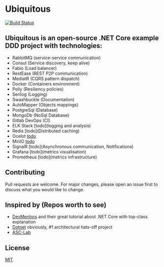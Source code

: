 # Ubiquitous
[![Build Status](https://gitlab.com/Ruzanowski/ubiquitous)](https://gitlab.com/Ruzanowski/ubiquitous)

**Ubiquitous is an open-source .NET Core example DDD project with technologies:**
----------------
- RabbitMQ (service-service communication)
- Consul (Service discovery, keep alive)
- Fabio (Load balancer)
- RestEase (REST P2P communication)
- MediatR (CQRS pattern dispatch)
- Docker (Containers environment)
- Polly (Resiliency policies)
- Serilog (Logging)
- Swashbuckle (Documentation)
- AutoMapper (Objects mappings)
- PostgreSql (Database)
- MongoDb (NoSql Database)
- Gitlab DevOps (CI)
- ELK Stack [todo](logging and analysis) 
- Redis [todo](Distributed caching)
- Ocelot [todo](ApiGW)
- MinIO [todo](FileStorage)
- SignalR [todo](Asynchronous communication, Notifications)
- Grafana [todo](metrics visualisation)
- Prometheus [todo](metrics infrastructure)

## Contributing
Pull requests are welcome. For major changes, please open an issue first to discuss what you would like to change.

## Inspired by (Repos worth to see)
- [DevMentors](https://github.com/devmentors) and their great tutorial about .NET Core with top-class explanation
- [Dotnet](https://github.com/dotnet-architecture/eShopOnContainers) obviously, #1 architectural hats-off project
- [ASC-Lab](https://github.com/asc-lab/dotnetcore-microservices-poc)

## License
[MIT](https://choosealicense.com/licenses/mit/)
